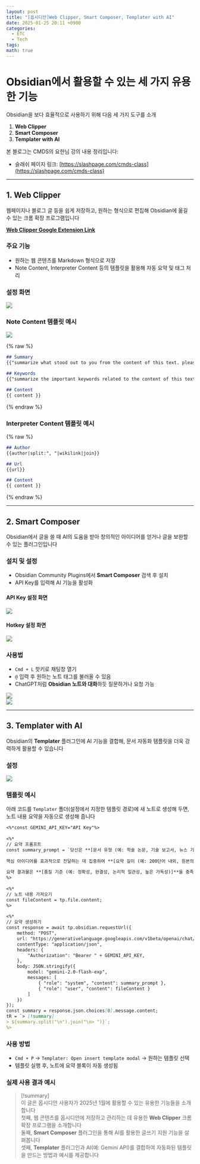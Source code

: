 ```yaml
---
layout: post
title: "[옵시디안]Web Clipper, Smart Composer, Templater with AI"
date: 2025-01-25 20:11 +0900
categories:
  - ETC
  - Tech
tags: 
math: true
---
```

# Obsidian에서 활용할 수 있는 세 가지 유용한 기능

Obsidian을 보다 효율적으로 사용하기 위해 다음 세 가지 도구를 소개

1. **Web Clipper**
2. **Smart Composer**
3. **Templater with AI**

본 블로그는 CMDS의 요한님 강의 내용 정리입니다:
- 슬래쉬 페이지 링크: [https://slashpage.com/cmds-class](https://slashpage.com/cmds-class)

---

## 1. Web Clipper

웹페이지나 블로그 글 등을 쉽게 저장하고, 원하는 형식으로 편집해 Obsidian에 옮길 수 있는 크롬 확장 프로그램입니다

[**Web Clipper Google Extension Link**](https://chromewebstore.google.com/detail/obsidian-web-clipper/cnjifjpddelmedmihgijeibhnjfabmlf?hl=en-US&utm_source=ext_sidebar&pli=1)

### 주요 기능

- 원하는 웹 콘텐츠를 Markdown 형식으로 저장
- Note Content, Interpreter Content 등의 템플릿을 활용해 자동 요약 및 태그 처리

### 설정 화면

![](https://i.imgur.com/dNbOYTr.png)

### Note Content 템플릿 예시

![](https://i.imgur.com/UfrdWuy.png)

{% raw %}
```markdown
## Summary 
{{"summarize what stood out to you from the content of this text. please do it with a Markdown bullet in Korean."}}  

## Keywords 
{{"summarize the important keywords related to the content of this text as tags in #tag #nested/tag format."}}  

## Content
{{ content }}
```
{% endraw %}
### Interpreter Content 템플릿 예시


{% raw %}
```markdown
## Author 
{{author|split:", "|wikilink|join}}  

## Url 
{{url}}  

## Content 
{{ content }}
```

{% endraw %}


---

## 2. Smart Composer

Obsidian에서 글을 쓸 때 AI의 도움을 받아 창의적인 아이디어를 얻거나 글을 보완할 수 있는 플러그인입니다

### 설치 및 설정

- Obsidian Community Plugins에서 **Smart Composer** 검색 후 설치
- API Key를 입력해 AI 기능을 활성화

#### API Key 설정 화면

![](https://i.imgur.com/dtOpcA1.png)

#### Hotkey 설정 화면

![](https://i.imgur.com/BAcnhCc.png)

### 사용법

- `Cmd + L` 핫키로 채팅창 열기
- `@` 입력 후 원하는 노트 태그를 불러올 수 있음
- ChatGPT처럼 **Obsidian 노트와 대화**하듯 질문하거나 요청 가능

![](https://i.imgur.com/5PnEG8G.png)  
![](https://i.imgur.com/La9m3lA.png)

---

## 3. Templater with AI

Obsidian의 **Templater** 플러그인에 AI 기능을 결합해, 문서 자동화 템플릿을 더욱 강력하게 활용할 수 있습니다

### 설정

![](https://i.imgur.com/8WsE5Bh.png)

### 템플릿 예시

아래 코드를 `Templater` 폴더(설정에서 지정한 템플릿 경로)에 새 노트로 생성해 두면, 노트 내용 요약을 자동으로 생성해 줍니다


```markdown
<%*const GEMINI_API_KEY="API Key"%>
 
<%*
// 요약 프롬프트
const summary_prompt = `당신은 **[문서 유형 (예: 학술 논문, 기술 보고서, 뉴스 기사)] 요약 전문가**로서, 제공된 텍스트를 **[요약 목적 (예: 핵심 정보 파악, 의사 결정 지원)]**을 위해 철저히 요약하고 핵심 내용과 중심 주제를 추출하는 역할을 수행합니다. 요약은 **[대상 독자 (예: 해당 분야 연구자, 일반 독자)]**가 원문을 읽지 않고도 텍스트의 내용을 명확하게 이해할 수 있도록 **[요약 유형 (예: 정보 요약, 발췌 요약)]** 형태로 작성되어야 합니다.
 
핵심 아이디어를 효과적으로 전달하는 데 집중하여 **[요약 길이 (예: 200단어 내외, 원본의 20%)]**로 명확하고 간결하게 작성해 주세요. 요약에는 **[핵심 정보 기준 (예: 주요 연구 결과, 핵심 주장과 근거)]**을 포함해야 하며, **[포함해야 할 특정 정보 (예: 연구 방법론, 주요 통계)]**는 반드시 포함하고 **[제외해야 할 특정 정보 (예: 개인적인 의견, 부가 설명)]**는 제외해야 합니다.
 
요약 결과물은 **[품질 기준 (예: 정확성, 완결성, 논리적 일관성, 높은 가독성)]**을 충족해야 합니다. 한국어로 답변하며 제목은 포함하지 마세요.`
%>
 
<%*
// 노트 내용 가져오기
const fileContent = tp.file.content;
%>
 
<%*
// 요약 생성하기
const response = await tp.obsidian.requestUrl({
    method: "POST",
    url: "https://generativelanguage.googleapis.com/v1beta/openai/chat/completions",
    contentType: "application/json",
    headers: {
        "Authorization": "Bearer " + GEMINI_API_KEY,
    },
    body: JSON.stringify({
        model: "gemini-2.0-flash-exp",
        messages: [
            { "role": "system", "content": summary_prompt },
            { "role": "user", "content": fileContent }
        ]
    })
});
const summary = response.json.choices[0].message.content;
tR = `> [!summary]
> ${summary.split("\n").join("\n> ")}`;
%>
```

### 사용 방법

- `Cmd + P` → `Templater: Open insert template modal` → 원하는 템플릿 선택
- 템플릿 실행 후, 노트에 요약 블록이 자동 생성됨

### 실제 사용 결과 예시

> [!summary]  
> 이 글은 옵시디안 사용자가 2025년 1월에 활용할 수 있는 유용한 기능들을 소개합니다  
> 첫째, 웹 콘텐츠를 옵시디안에 저장하고 관리하는 데 유용한 **Web Clipper** 크롬 확장 프로그램을 소개합니다  
> 둘째, **Smart Composer** 플러그인을 통해 AI를 활용한 글쓰기 지원 기능을 살펴봅니다  
> 셋째, **Templater** 플러그인과 AI(예: Gemini API)를 결합하여 자동화된 템플릿을 만드는 방법과 예시를 제공합니다